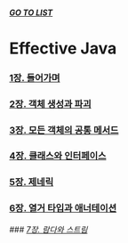 ##### [GO TO LIST](../../../../../README.md)

# Effective Java

### [1장. 들어가며](chapter1/README.md)
### [2장. 객체 생성과 파괴](chapter2/README.md)
### [3장. 모든 객체의 공통 메서드](chapter3/README.md)
### [4장. 클래스와 인터페이스](chapter4/README.md)
### [5장. 제네릭](chapter5/README.md)
### [6장. 열거 타입과 애너테이션](chapter6/README.md)
_### [7장. 람다와 스트림](chapter7/README.md)_

